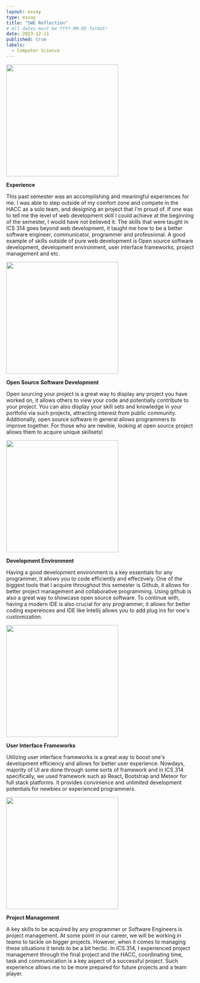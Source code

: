 ```yaml
---
layout: essay
type: essay
title: "SWE Reflection"
# All dates must be YYYY-MM-DD format!
date: 2023-12-11
published: true
labels:
  - Computer Science
---
```


<img width="300px" class="rounded float-start pe-4" src="https://cdn.prod.website-files.com/6344c9cef89d6f2270a38908/63f91940bd93ee3f919f577f_01%20How%20To%20Become%20A%20Software%20Engineer%20-%20Software%20Engineering.webp">

**Experience**

This past semester was an accomplishing and meaningful experiences for me. I was able to step outside of my comfort zone and compete in the HACC as a solo team, and designing an project that I'm proud of. If one was to tell me the level of web development skill I could achieve at the beginning of the semester, I would have not believed it. The skills that were taught in ICS 314 goes beyond web development, it taught me how to be a better software engineer, communicator, programmer and professional. A good example of skills outside of pure web development is Open source software development, development environment, user interface frameworks, project management and etc.  


<img width="300px" class="rounded float-start pe-4" src="https://encrypted-tbn0.gstatic.com/images?q=tbn:ANd9GcT8bvQuA4-M94IVIx11JCQHJbJFFp6sI2ugQA&usqp=CAU">

**Open Source Software Development**

Open sourcing your project is a great way to display any project you have worked on, it allows others to view your code and potentially contribute to your project. You can also display your skill sets and knowledge in your portfolio via such projects,  attracting interest from public community. Additionally, open source software in general allows programmers to improve together. For those who are newbie, looking at open source project allows them to acquire unique skillsets!

<img width="300px" class="rounded float-start pe-4" src="https://enou.co/wp-content/uploads/625cf2cb85fae0c5840a8ab7_1001-1-1.jpeg.webp">

**Development Environment**

Having a good development environment is a key essentials for any programmer, it allows you to code efficiently and effectively. One of the biggest tools that I acquire throughout this semester is Github, it allows for better project management and collaborative programming. Using github is also a great way to showcase open source software. To continue with, having a modern IDE is also crucial for any programmer, it allows for better coding expereinces and IDE like Intellij allows you to add plug ins for one's customization.  

<img width="300px" class="rounded float-start pe-4" src="https://www.turing.com/blog/wp-content/uploads/2023/03/Top-10-React-UI-Frameworks-for-Developers-in-2023-1-scaled.jpg">

**User Interface Frameworks**

Utilizing user interface frameworks is a great way to boost one's development efficiency and allows for better user experience. Nowdays, majority of UI are done through some sorts of framework and in ICS 314 specifically, we used framework such as React, Bootstrap and Meteor for full stack platforms. It provides convinience and unlimited development potentials for newbies or experienced programmers. 

<img width="300px" class="rounded float-start pe-4" src="https://encrypted-tbn0.gstatic.com/images?q=tbn:ANd9GcSafUqJfEjPbE-LuJsyHAD1WGOaM_agDbvy7A&usqp=CAU">

**Project Management**

A key skills to be acquired by any programmer or Software Engineers is project management. At some point in our career, we will be working in teams to tackle on bigger projects. However, when it comes to managing these situations it tends to be a bit hectic. In ICS 314, I experienced project management through the final project and the HACC, coordinating time, task and communication is a key aspect of a successful project. Such experience allows me to be more prepared for future projects and a team player. 


